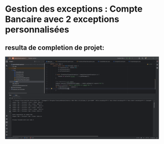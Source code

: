 # Gestion des exceptions : Compte Bancaire avec 2 exceptions personnalisées
## resulta de completion de projet:

![](img/1.png)